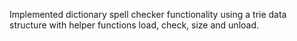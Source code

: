 Implemented dictionary spell checker functionality using a trie data structure
with helper functions load, check, size and unload.
